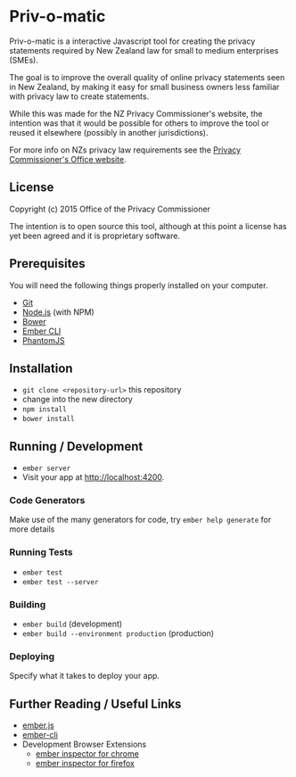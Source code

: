 # Priv-o-matic 

Priv-o-matic is a interactive Javascript tool for creating the privacy statements required by New Zealand law for small to medium enterprises (SMEs).

The goal is to improve the overall quality of online privacy statements seen in New Zealand, by making it easy for small business owners less familiar with privacy law to create statements.

While this was made for the NZ Privacy Commissioner's website, the intention was that it would be possible for others to improve the tool or reused it elsewhere (possibly in another jurisdictions).

For more info on NZs privacy law requirements see the [Privacy Commissioner's Office website][1].

[1]: https://privacy.org.nz/how-to-comply/your-obligations/

## License

Copyright (c) 2015 Office of the Privacy Commissioner

The intention is to open source this tool, although at this point a license has yet been agreed and it is proprietary software.

## Prerequisites

You will need the following things properly installed on your computer.

* [Git](http://git-scm.com/)
* [Node.js](http://nodejs.org/) (with NPM)
* [Bower](http://bower.io/)
* [Ember CLI](http://www.ember-cli.com/)
* [PhantomJS](http://phantomjs.org/)

## Installation

* `git clone <repository-url>` this repository
* change into the new directory
* `npm install`
* `bower install`

## Running / Development

* `ember server`
* Visit your app at [http://localhost:4200](http://localhost:4200).

### Code Generators

Make use of the many generators for code, try `ember help generate` for more details

### Running Tests

* `ember test`
* `ember test --server`

### Building

* `ember build` (development)
* `ember build --environment production` (production)

### Deploying

Specify what it takes to deploy your app.

## Further Reading / Useful Links

* [ember.js](http://emberjs.com/)
* [ember-cli](http://www.ember-cli.com/)
* Development Browser Extensions
  * [ember inspector for chrome](https://chrome.google.com/webstore/detail/ember-inspector/bmdblncegkenkacieihfhpjfppoconhi)
  * [ember inspector for firefox](https://addons.mozilla.org/en-US/firefox/addon/ember-inspector/)